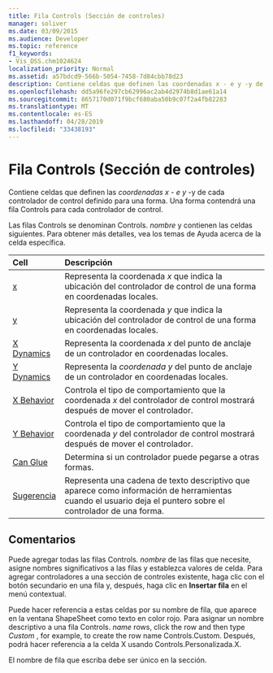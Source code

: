 ```yaml
---
title: Fila Controls (Sección de controles)
manager: soliver
ms.date: 03/09/2015
ms.audience: Developer
ms.topic: reference
f1_keywords:
- Vis_DSS.chm1024624
localization_priority: Normal
ms.assetid: a57bdcd9-566b-5054-7458-7d84cbb78d23
description: Contiene celdas que definen las coordenadas x - e y -y de cada controlador de control definido para una forma. Una forma contendrá una fila Controls para cada controlador de control.
ms.openlocfilehash: dd5a96fe297cb62996ac2ab4d2974b8d1ae61a14
ms.sourcegitcommit: 8657170d071f9bcf680aba50b9c07f2a4fb82283
ms.translationtype: MT
ms.contentlocale: es-ES
ms.lasthandoff: 04/28/2019
ms.locfileid: "33438193"
---
```

# <a name="controls-row-controls-section"></a>Fila Controls (Sección de controles)

Contiene celdas que definen las  *coordenadas x*  -  *e y*  -y de cada controlador de control definido para una forma. Una forma contendrá una fila Controls para cada controlador de control. 
  
Las filas Controls se denominan Controls. *nombre*  y contienen las celdas siguientes. Para obtener más detalles, vea los temas de Ayuda acerca de la celda específica. 
  
|**Cell**|**Descripción**|
|:-----|:-----|
|[x](x-cell-controls-section.md) <br/> |Representa la coordenada  *x*  que indica la ubicación del controlador de control de una forma en coordenadas locales.  <br/> |
|[y](y-cell-controls-section.md) <br/> |Representa la coordenada  *y*  que indica la ubicación del controlador de control de una forma en coordenadas locales.  <br/> |
|[X Dynamics](x-dynamics-cell-controls-section.md) <br/> |Representa la coordenada  *x*  del punto de anclaje de un controlador en coordenadas locales.  <br/> |
|[Y Dynamics](y-dynamics-cell-controls-section.md) <br/> |Representa la  *coordenada y*  del punto de anclaje de un controlador en coordenadas locales.  <br/> |
|[X Behavior](x-behavior-cell-controls-section.md) <br/> |Controla el tipo de comportamiento que la coordenada  *x*  del controlador de control mostrará después de mover el controlador.  <br/> |
|[Y Behavior](y-behavior-cell-controls-section.md) <br/> |Controla el tipo de comportamiento que la coordenada  *y*  del controlador de control mostrará después de mover el controlador.  <br/> |
|[Can Glue](can-glue-cell-controls-section.md) <br/> |Determina si un controlador puede pegarse a otras formas.  <br/> |
|[Sugerencia](tip-cell-controls-section.md) <br/> |Representa una cadena de texto descriptivo que aparece como información de herramientas cuando el usuario deja el puntero sobre el controlador de una forma.  <br/> |
   
## <a name="remarks"></a>Comentarios

 Puede agregar todas las filas Controls.  *nombre*  de las filas que necesite, asigne nombres significativos a las filas y establezca valores de celda. Para agregar controladores a una sección de controles existente, haga clic con el botón secundario en una fila y, después, haga clic en **Insertar fila** en el menú contextual. 
  
Puede hacer referencia a estas celdas por su nombre de fila, que aparece en la ventana ShapeSheet como texto en color rojo. Para asignar un nombre descriptivo a una fila Controls. *name*  rows, click the row and then type  *Custom*  , for example, to create the row name Controls.Custom. Después, podrá hacer referencia a la celda X usando Controls.Personalizada.X. 
  
El nombre de fila que escriba debe ser único en la sección.
  


